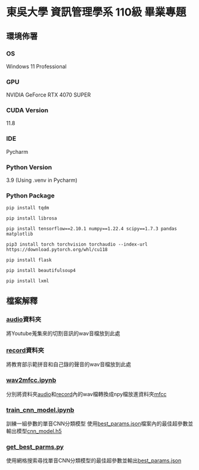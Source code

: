 # 東吳大學 資訊管理學系 110級 畢業專題

## 環境佈署

### OS
Windows 11 Professional

### GPU
NVIDIA GeForce RTX 4070 SUPER

### CUDA Version
11.8

### IDE
Pycharm

### Python Version
3.9 (Using .venv in Pycharm)

### Python Package
```angular2html
pip install tqdm
```
```angular2html
pip install librosa
```
```angular2html
pip install tensorflow==2.10.1 numpy==1.22.4 scipy==1.7.3 pandas matplotlib
```
```angular2html
pip3 install torch torchvision torchaudio --index-url https://download.pytorch.org/whl/cu118
```
```angular2html
pip install flask
```
```angular2html
pip install beautifulsoup4
```
```angular2html
pip install lxml
```

## 檔案解釋
### [audio](audio)資料夾
將Youtube蒐集來的切割音訊的wav音檔放到此處

### [record](record)資料夾
將教育部示範拼音和自己錄的聲音的wav音檔放到此處

### [wav2mfcc.ipynb](wav2mfcc.ipynb)
分別將資料夾[audio](audio)和[record](record)內的wav檔轉換成npy檔放進資料夾[mfcc](mfcc)

### [train_cnn_model.ipynb](train_cnn_model.ipynb)
訓練一組參數的單音CNN分類模型
使用[best_params.json](best_params.json)檔案內的最佳超參數並輸出模型[cnn_model.h5](cnn_model.h5)

### [get_best_parms.py](get_best_parms.py)
使用網格搜索尋找單音CNN分類模型的最佳超參數並輸出[best_params.json](best_params.json)

